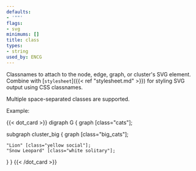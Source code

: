 ```yaml
---
defaults:
- '""'
flags:
- svg
minimums: []
title: class
types:
- string
used_by: ENCG
---
```

Classnames to attach to the node, edge, graph, or cluster's SVG element.
Combine with [`stylesheet`]({{< ref "stylesheet.md" >}}) for styling SVG output
using CSS classnames.

Multiple space-separated classes are supported.

Example:

{{< dot_card >}}
digraph G {
  graph [class="cats"];

  subgraph cluster_big {
    graph [class="big_cats"];

    "Lion" [class="yellow social"];
    "Snow Leopard" [class="white solitary"];
  }
}
{{< /dot_card >}}
